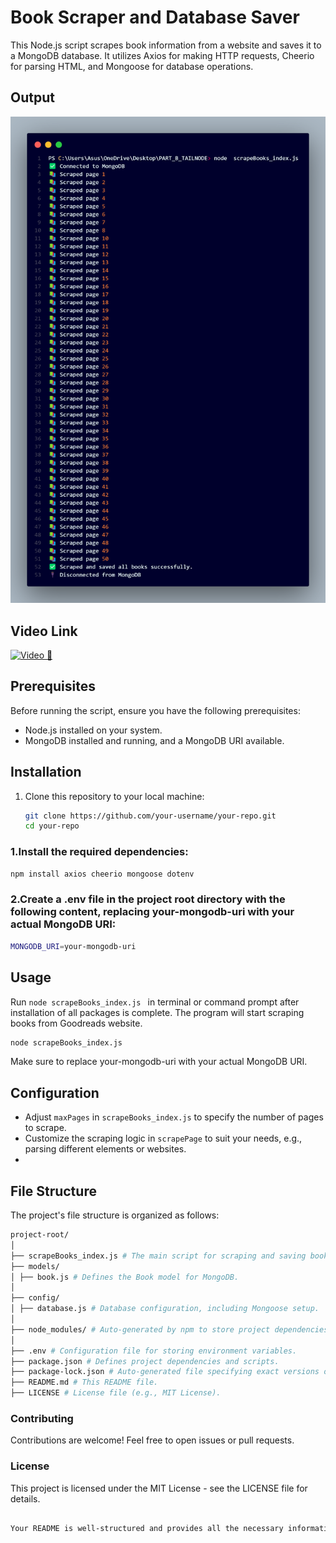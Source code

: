 # Book Scraper and Database Saver

This Node.js script scrapes book information from a website and saves it to a MongoDB database. It utilizes Axios for making HTTP requests, Cheerio for parsing HTML, and Mongoose for database operations.
## Output
![Output Image](img/output_BOOK.png)

## Video Link

[![Video 🎥](LINK)](https://clipchamp.com/watch/Vj7ZpnUpTqF)

## Prerequisites

Before running the script, ensure you have the following prerequisites:

- Node.js installed on your system.
- MongoDB installed and running, and a MongoDB URI available.

## Installation

1. Clone this repository to your local machine:

   ```bash
   git clone https://github.com/your-username/your-repo.git
   cd your-repo


### 1.Install the required dependencies:

```bash
npm install axios cheerio mongoose dotenv
```

### 2.Create a .env file in the project root directory with the following content, replacing your-mongodb-uri with your actual MongoDB URI:

```bash
MONGODB_URI=your-mongodb-uri

```
## Usage
Run `node scrapeBooks_index.js ` in terminal or command prompt after installation of all packages is complete. The program will start scraping books from Goodreads website.

```bash
node scrapeBooks_index.js
```
Make sure to replace your-mongodb-uri with your actual MongoDB URI.

## Configuration

- Adjust `maxPages` in `scrapeBooks_index.js` to specify the number of pages to scrape.
- Customize the scraping logic in `scrapePage` to suit your needs, e.g., parsing different elements or websites.
- 
## File Structure

The project's file structure is organized as follows:

```bash
project-root/
│
├── scrapeBooks_index.js # The main script for scraping and saving book data.
├── models/
│ ├── book.js # Defines the Book model for MongoDB.
│
├── config/
│ ├── database.js # Database configuration, including Mongoose setup.
│
├── node_modules/ # Auto-generated by npm to store project dependencies.
│
├── .env # Configuration file for storing environment variables.
├── package.json # Defines project dependencies and scripts.
├── package-lock.json # Auto-generated file specifying exact versions of dependencies.
├── README.md # This README file.
├── LICENSE # License file (e.g., MIT License).
```
### Contributing
Contributions are welcome! Feel free to open issues or pull requests.

### License
This project is licensed under the MIT License - see the LICENSE file for details.
```bash

Your README is well-structured and provides all the necessary information in one code block. It looks good!

```
